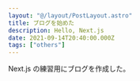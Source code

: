 ```yaml
---
layout: "@/layout/PostLayout.astro"
title: ブログを始めた
description: Hello, Next.js
date: 2021-09-14T20:40:00.000Z
tags: ["others"]
---
```


Next.js の練習用にブログを作成した。

